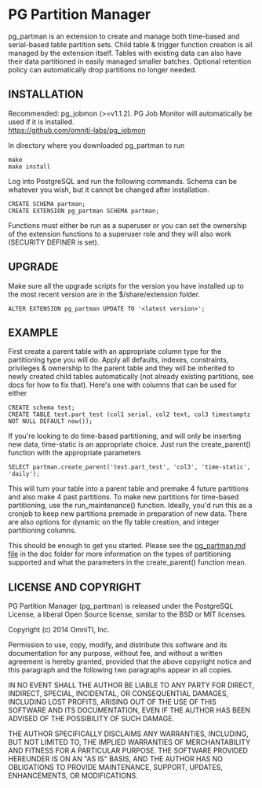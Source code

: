 PG Partition Manager
====================

pg_partman is an extension to create and manage both time-based and serial-based table partition sets. Child table & trigger function creation is all managed by the extension itself. Tables with existing data can also have their data partitioned in easily managed smaller batches. Optional retention policy can automatically drop partitions no longer needed.

INSTALLATION
------------
Recommended: pg_jobmon (>=v1.1.2). PG Job Monitor will automatically be used if it is installed.  
https://github.com/omniti-labs/pg_jobmon

In directory where you downloaded pg_partman to run

    make
    make install

Log into PostgreSQL and run the following commands. Schema can be whatever you wish, but it cannot be changed after installation.

    CREATE SCHEMA partman;
    CREATE EXTENSION pg_partman SCHEMA partman;

Functions must either be run as a superuser or you can set the ownership of the extension functions to a superuser role and they will also work (SECURITY DEFINER is set).

UPGRADE
-------

Make sure all the upgrade scripts for the version you have installed up to the most recent version are in the $/share/extension folder. 

    ALTER EXTENSION pg_partman UPDATE TO '<latest version>';

EXAMPLE
-------

First create a parent table with an appropriate column type for the partitioning type you will do. Apply all defaults, indexes, constraints, privileges & ownership to the parent table and they will be inherited to newly created child tables automatically (not already existing partitions, see docs for how to fix that). Here's one with columns that can be used for either

    CREATE schema test;
    CREATE TABLE test.part_test (col1 serial, col2 text, col3 timestamptz NOT NULL DEFAULT now());

If you're looking to do time-based partitioning, and will only be inserting new data, time-static is an appropriate choice. Just run the create_parent() function with the appropriate parameters

    SELECT partman.create_parent('test.part_test', 'col3', 'time-static', 'daily');

This will turn your table into a parent table and premake 4 future partitions and also make 4 past partitions. To make new partitions for time-based partitioning, use the run_maintenance() function. Ideally, you'd run this as a cronjob to keep new partitions premade in preparation of new data.  There are also options for dynamic on the fly table creation, and integer partitioning columns.

This should be enough to get you started. Please see the [pg_partman.md file](doc/pg_partman.md) in the doc folder for more information on the types of partitioning supported and what the parameters in the create_parent() function mean. 

LICENSE AND COPYRIGHT
---------------------

PG Partition Manager (pg_partman) is released under the PostgreSQL License, a liberal Open Source license, similar to the BSD or MIT licenses.

Copyright (c) 2014 OmniTI, Inc.

Permission to use, copy, modify, and distribute this software and its documentation for any purpose, without fee, and without a written agreement is hereby granted, provided that the above copyright notice and this paragraph and the following two paragraphs appear in all copies.

IN NO EVENT SHALL THE AUTHOR BE LIABLE TO ANY PARTY FOR DIRECT, INDIRECT, SPECIAL, INCIDENTAL, OR CONSEQUENTIAL DAMAGES, INCLUDING LOST PROFITS, ARISING OUT OF THE USE OF THIS SOFTWARE AND ITS DOCUMENTATION, EVEN IF THE AUTHOR HAS BEEN ADVISED OF THE POSSIBILITY OF SUCH DAMAGE.

THE AUTHOR SPECIFICALLY DISCLAIMS ANY WARRANTIES, INCLUDING, BUT NOT LIMITED TO, THE IMPLIED WARRANTIES OF MERCHANTABILITY AND FITNESS FOR A PARTICULAR PURPOSE. THE SOFTWARE PROVIDED HEREUNDER IS ON AN "AS IS" BASIS, AND THE AUTHOR HAS NO OBLIGATIONS TO PROVIDE MAINTENANCE, SUPPORT, UPDATES, ENHANCEMENTS, OR MODIFICATIONS.
